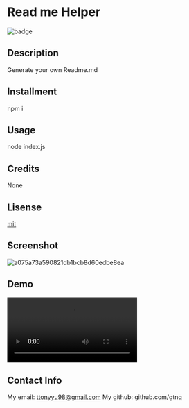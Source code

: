 
  # Read me Helper
  
  ![badge](https://img.shields.io/badge/license-mit-blue)

    

  ## Description

  Generate your own Readme.md

  ## Installment

  npm i 

  ## Usage

  node index.js

  ## Credits

  None

  ## Lisense

  [mit](https://choosealicense.com/licenses/mit)

  ## Screenshot

  ![a075a73a590821db1bcb8d60edbe8ea](https://user-images.githubusercontent.com/78008918/231108070-07aa8a50-935f-4e62-bb5c-fdb4fa9b8d86.png)
  
  ## Demo
  
  ![](utils/screen-capture.webm)
  
  ## Contact Info
  My email: ttonyyu98@gmail.com
  My github: github.com/gtnq
